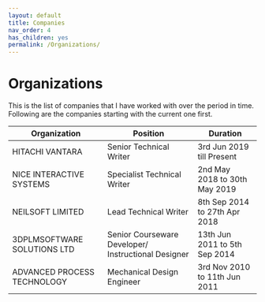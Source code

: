 ```yaml
---
layout: default
title: Companies
nav_order: 4
has_children: yes
permalink: /Organizations/
---
```

# Organizations

This is the list of companies that I have worked with over the period in time.
Following are the companies starting with the current one first.

| Organization                | Position                                           | Duration                      |
| --------------------------- | ---------------------------------------------------| ----------------------------- |
| HITACHI VANTARA             | Senior Technical Writer                            | 3rd Jun 2019 till Present     |
| NICE INTERACTIVE SYSTEMS    | Specialist Technical Writer                        | 2nd May 2018 to 30th May 2019 |
| NEILSOFT LIMITED            | Lead Technical Writer                              | 8th Sep 2014 to 27th Apr 2018 |
| 3DPLMSOFTWARE SOLUTIONS LTD | Senior Courseware Developer/ Instructional Designer| 13th Jun 2011 to 5th Sep 2014 |
| ADVANCED PROCESS TECHNOLOGY | Mechanical Design Engineer                         | 3rd Nov 2010 to 11th Jun 2011 |
